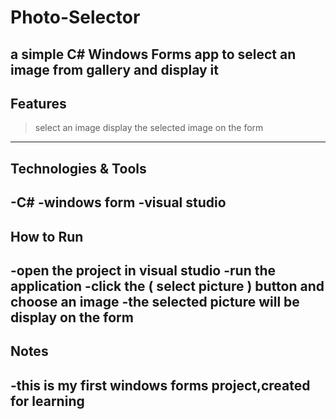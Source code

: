 # Photo-Selector
a simple C# Windows Forms app to select an image from gallery and display it
---
## Features
>select an image 
>display the selected image on the form
---
## Technologies & Tools
-C#
-windows form
-visual studio
---
## How to Run
-open the project in visual studio
-run the application
-click the ( select picture ) button and choose an image
-the selected picture will be display on the form
---
## Notes
-this is my first windows forms project,created for learning
---
